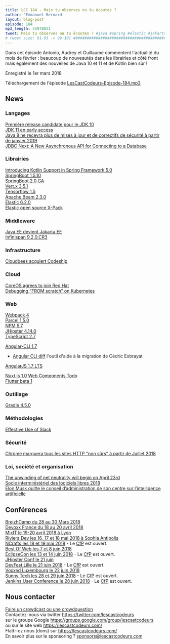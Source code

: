 ```yaml
---
title: LCC 184 - Mais tu observes ou tu écoutes ?
author: 'Emmanuel Bernard'
layout: blog-post
episode: 184
mp3_length: 55978021
tweet: Mais tu observes ou tu écoutes ? #java #spring #elastic #jakartaEE #webpack #flutter #slack
# tweet size: 91-93 -> 99-101 #######################################################################
---
```

Dans cet épisode Antonio, Audrey et Guillaume commentent l'actualité du mois de février : beaucoup de nouveautés dans les librairies et côté front mais également des nouvelles de Java 10 et 11 et de Kotlin bien sûr !

Enregistré le 1er mars 2018

Téléchargement de l'épisode [LesCastCodeurs-Episode-184.mp3](http://traffic.libsyn.com/lescastcodeurs/LesCastCodeurs-Episode-184.mp3)

## News

### Langages

[Première release candidate pour le JDK 10](http://jdk.java.net/10/)  
[JDK 11 en early access](http://jdk.java.net/11/)  
[Java 8 ne recevra plus de mises à jour et de correctifs de sécurité à partir de janvier 2019](https://www.developpez.com/actu/185779/Java-8-ne-va-plus-recevoir-de-mises-a-jour-et-correctifs-de-securite-a-partir-de-septembre-a-moins-de-passer-a-un-support-commercial/)  
[JDBC Next: A New Asynchronous API for Connecting to a Database](https://blogs.oracle.com/java/jdbc-next:-a-new-asynchronous-api-for-connecting-to-a-database)  

### Librairies

[Introducing Kotlin Support in Spring Framework 5.0](https://spring.io/blog/2017/01/04/introducing-kotlin-support-in-spring-framework-5-0)  
[SpringBoot 1.5.10](https://spring.io/blog/2018/01/31/spring-boot-1-5-10-available-now)  
[SpringBoot 2.0 GA](https://spring.io/blog/2018/03/01/spring-boot-2-0-goes-ga)  
[Vert.x 3.5.1](http://vertx.io/blog/eclipse-vert-x-3-5-1-released/)  
[Tensorflow 1.5](https://developers.googleblog.com/2018/01/announcing-tensorflow-15.html)  
[Apache Beam 2.3.0](https://beam.apache.org/blog/2018/02/19/beam-2.3.0.html)  
[Elastic 6.2.0](https://www.elastic.co/blog/elastic-stack-6-2-0-released)  
[Elastic open source X-Pack](https://www.elastic.co/products/x-pack/open?elektra=home&storm=banner)  

### Middleware

[Java EE devient Jakarta EE](https://mmilinkov.wordpress.com/2018/02/26/and-the-name-is/amp/?__twitter_impression=true)  
[Infinispan 9.2.0.CR3](http://blog.infinispan.org/2018/02/infinispan-920cr3.html)  

### Infrastructure

[Cloudbees acquiert Codeship](https://blog.codeship.com/codeship-acquired-by-cloudbees/)  

### Cloud

[CoreOS agrees to join Red Hat](https://coreos.com/blog/coreos-agrees-to-join-red-hat/)  
[Debugging “FROM scratch” on Kubernetes](https://ahmet.im/blog/debugging-scratch/?utm_content=buffera9a4b&utm_medium=social&utm_source=twitter.com&utm_campaign=buffer)   

### Web

[Webpack 4](https://medium.com/webpack/webpack-4-released-today-6cdb994702d4)  
[Parcel 1.5.0](https://medium.com/@devongovett/parcel-v1-5-0-released-source-maps-webassembly-rust-and-more-3a6385e43b95)  
[NPM 5.7](http://blog.npmjs.org/post/171139955345/v570)  
[JHipster 4.14.0](http://www.jhipster.tech/2018/01/30/jhipster-release-4.14.0.html)  
[TypeScript 2.7](https://blogs.msdn.microsoft.com/typescript/2018/01/31/announcing-typescript-2-7/)  

[Angular-CLI 1.7](http://blog.ninja-squad.com/2018/02/19/angular-cli-1.7/)  

* [Angular CLI diff](https://github.com/cexbrayat/angular-cli-diff) l'outil d'aide à la migration de Cédric Exbrayat  

[AngularJS 1.7 LTS](https://blog.angular.io/stable-angularjs-and-long-term-support-7e077635ee9c)  

[Nuxt.js 1.0](https://medium.com/@nuxt_js/nuxt-js-1-0-is-out-bab1af459972)
[Web Components Todo](https://github.com/shprink/web-components-todo)  
[Flutter beta 1](https://medium.com/flutter-io/announcing-flutter-beta-1-build-beautiful-native-apps-dc142aea74c0)  

### Outillage

[Gradle 4.5.0](https://docs.gradle.org/4.5/release-notes.html)

### Méthodologies

[Effective Use of Slack](https://the-composition.com/effective-use-of-slack-2189896aba67)

### Sécurité

[Chrome marquera tous les sites HTTP "non sûrs" à partir de Juillet 2018](https://security.googleblog.com/2018/02/a-secure-web-is-here-to-stay.html)  

### Loi, société et organisation

[The unwinding of net neutrality will begin on April 23rd](https://www.theverge.com/2018/2/22/17033608/net-neutrality-april-23-federal-register-publication)  
[Socle interministériel des logiciels libres 2018](https://references.modernisation.gouv.fr/sites/default/files/SILL%202018%20-%20socle%20interministeriel%20de%20logiciels%20libres.pdf)  
[Elon Musk quitte le conseil d’administration de son centre sur l’intelligence artificielle](http://www.lemonde.fr/pixels/article/2018/02/22/elon-musk-quitte-le-conseil-d-administration-de-son-centre-sur-l-intelligence-artificielle_5260766_4408996.html?utm_campaign=Echobox&utm_medium=Social&utm_source=Twitter#link_time=1519298658)  

## Conférences

[BreizhCamp du 28 au 30 Mars 2018](http://www.breizhcamp.org/)  
[Devoxx France du 18 au 20 avril 2018](https://www.devoxx.fr/)  
[MixIT le 19-20 avril 2018 à Lyon](https://mixitconf.org)  
[Riviera Dev les 16, 17 et 18 mai 2018 à Sophia Antipolis](http://rivieradev.fr/)  
[NCrafts les 18 et 19 mai 2018](http://ncrafts.io/) - Le [CfP](http://cfp.ncrafts.io/?utm_content=bufferc3f36&utm_medium=social&utm_source=twitter.com&utm_campaign=buffer#/login) est ouvert.  
[Best Of Web les 7 et 8 juin 2018](http://bestofweb.paris/)  
[EclipseCon les 13 et 14 juin 2018](https://www.eclipsecon.org/france2018/) - Le [CfP](https://www.eclipsecon.org/france2018/cfp) est ouvert.  
[JHipster Conf le 21 juin](https://jhipster-conf.github.io)  
[DevFest Lille le 21 juin 2018](https://devfest.gdglille.org/) - Le [CfP](https://devfestlille.cfp.io/#/dashboard) est ouvert.  
[Voxxed Luxembourg le 22 juin 2018](https://voxxeddays.com/luxembourg/)  
[Sunny Tech les 28 et 29 juin 2018](https://sunny-tech.io/) - Le [CfP](http://sunnytech.cfp.io/#/dashboard) est ouvert.  
[Jenkins User Conference le 28 juin 2018](https://juc-paris.jfrog.com/?utm_source=save_the_date_CFP&utm_medium=email&utm_campaign=JUC_FR) - Le [CfP](https://sessionize.com/JUC-France/) est ouvert.    

## Nous contacter

[Faire un crowdcast ou une crowdquestion](https://lescastcodeurs.com/crowdcasting/)  
Contactez-nous via twitter <https://twitter.com/lescastcodeurs>  
sur le groupe Google <https://groups.google.com/group/lescastcodeurs>  
ou sur le site web <https://lescastcodeurs.com/>  
Flattr-ez nous (dons) sur <https://lescastcodeurs.com/>  
En savoir plus sur le sponsoring ? <sponsors@lescastcodeurs.com>

